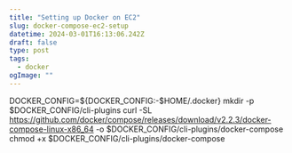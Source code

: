 ```yaml
---
title: "Setting up Docker on EC2"
slug: docker-compose-ec2-setup
datetime: 2024-03-01T16:13:06.242Z
draft: false
type: post
tags:
  - docker
ogImage: ""
---
```



DOCKER_CONFIG=${DOCKER_CONFIG:-$HOME/.docker}
mkdir -p $DOCKER_CONFIG/cli-plugins
curl -SL https://github.com/docker/compose/releases/download/v2.2.3/docker-compose-linux-x86_64 -o $DOCKER_CONFIG/cli-plugins/docker-compose
chmod +x $DOCKER_CONFIG/cli-plugins/docker-compose
